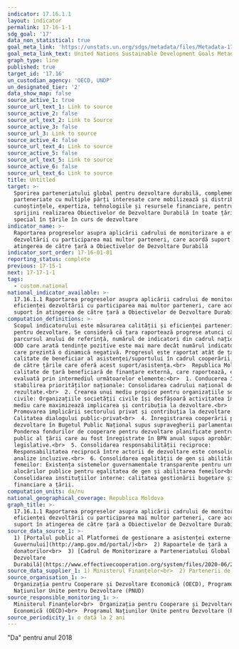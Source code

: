 ```yaml
---
indicator: 17.16.1.1
layout: indicator
permalink: 17-16-1-1
sdg_goal: '17'
data_non_statistical: true
goal_meta_link: 'https://unstats.un.org/sdgs/metadata/files/Metadata-17-16-01.pdf'
goal_meta_link_text: United Nations Sustainable Development Goals Metadata (pdf 468kB)
graph_type: line
published: true
target_id: '17.16'
un_custodian_agency: 'OECD, UNDP'
un_designated_tier: '2'
data_show_map: false
source_active_1: true
source_url_text_1: Link to source
source_active_2: false
source_url_text_2: Link to Source
source_active_3: false
source_url_3: Link to source
source_active_4: false
source_url_text_4: Link to source
source_active_5: false
source_url_text_5: Link to source
source_active_6: false
source_url_text_6: Link to source
title: Untitled
target: >-
  Sporirea parteneriatului global pentru dezvoltare durabilă, complementat de
  parteneriate cu multiple părți interesate care mobilizează și distribuie
  cunoștințele, expertiza, tehnologiile și resursele financiare, pentru a
  sprijini realizarea Obiectivelor de Dezvoltare Durabilă în toate țările, în
  special în țările în curs de dezvoltare
indicator_name: >-
  Raportarea progreselor asupra aplicării cadrului de monitorizare a eficienței
  dezvoltării cu participarea mai multor parteneri, care acordă suport în
  atingerea de către țară a Obiectivelor de Dezvoltare Durabilă
indicator_sort_order: 17-16-01-01
reporting_status: complete
previous: 17-15-1
next: 17-17-1-1
tags:
  - custom.national
national_indicator_available: >-
  17.16.1.1 Raportarea progreselor asupra aplicării cadrului de monitorizare a
  eficienței dezvoltării cu participarea mai multor parteneri, care acordă
  suport în atingerea de către țară a Obiectivelor de Dezvoltare Durabilă
computation_definitions: >-
  Scopul indicatorului este măsurarea calității și eficienței parteneriatelor
  pentru dezvoltare. Se consideră că țara raportează progrese atunci când pe
  parcursul anului de referință, numărul de indicatori din cadrul naționalizat
  ODD care arată tendințe pozitive este mai mare decât numărul indicatorilor
  care prezintă o dinamică negativă. Progresul este raportat atât de țară în
  calitate de beneficiar al asistenței/suportului în cadrul cooperării, cât și
  de către țările care oferă acest suport/asistența.<br>  Republica Moldova în
  calitate de țară beneficiară de finanțare externă, care raportează, este
  evaluată prin intermediul următoarelor elemente:<br>  1. Conducerea în
  stabilirea priorităților naționale: Consolidarea cadrului național de
  rezultate.<br>  2. Crearea unui mediu propice pentru organizațiile societății
  civile: Organizațiile societății civile își desfășoară activitatea într-un
  mediu care maximizează implicarea și contribuția la dezvoltare.<br>  3.
  Promovarea implicării sectorului privat și contribuția la dezvoltare:
  Calitatea dialogului public-privat<br>  4. Înregistrarea cooperării pentru
  dezvoltare în Bugetul Public Național supus supravegherii parlamentare:
  Ponderea fondurilor de cooperare pentru dezvoltare planificate pentru sectorul
  public al țării care au fost înregistrate în BPN anual supus aprobării
  legislative.<br>  5. Consolidarea responsabilității reciproce:
  Responsabilitatea reciprocă între actorii de dezvoltare este consolidată prin
  analize incluzive.<br>  6. Consolidarea egalității de gen și abilitării
  femeilor: Existența sistemelor guvernamentale transparente pentru urmărirea
  alocărilor publice pentru egalitatea de gen și abilitarea femeilor<br>  7.
  Consolidarea instituțiilor interne: calitatea gestionării bugetare și
  financiare a țării.
computation_units: da/nu
national_geographical_coverage: Republica Moldova
graph_title: >-
  17.16.1.1 Raportarea progreselor asupra aplicării cadrului de monitorizare a
  eficienței dezvoltării cu participarea mai multor parteneri, care acordă
  suport în atingerea de către țară a Obiectivelor de Dezvoltare Durabilă
source_data_source_1: >-
  1) [Portalul public al Platformei de gestionare a asistenței externe al
  Guvernului](http://amp.gov.md/portal/)<br>  2) Rapoartele de țară a
  donatorilor<br>  3) [Cadrul de Monitorizare a Parteneriatului Global pentru 
  Dezvoltare
  Durabilă](https://www.effectivecooperation.org/system/files/2020-06/20170510%20Monitoring%20Framework%20Review%20Strategy%20%2801%20June%202017%29.pdf)
source_data_supplier_1: 1) Ministerul Finanțelor<br>  2) Partenerii de dezvoltare
source_organisation_1: >-
  Organizația pentru Cooperare și Dezvoltare Economică (OECD), Programul
  Națiunilor Unite pentru Dezvoltare (PNUD)
source_responsible_monitoring_1: >-
  Ministerul Finanțelor<br>  Organizația pentru Cooperare și Dezvoltare
  Economică (OECD)<br>  Programul Națiunilor Unite pentru Dezvoltare (PNUD)
source_periodicity_1: o dată la 2 ani
---
```

"Da" pentru anul 2018